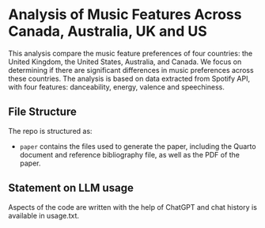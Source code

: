 # Analysis of Music Features Across Canada, Australia, UK and US

This analysis compare the music feature preferences of four countries: the United Kingdom, the United States, Australia, and Canada. We focus on determining if there are significant differences in music preferences across these countries. The analysis is based on data extracted from Spotify API, with four features: danceability, energy, valence and speechiness.

## File Structure

The repo is structured as:

-   `paper` contains the files used to generate the paper, including the Quarto document and reference bibliography file, as well as the PDF of the paper. 


## Statement on LLM usage

Aspects of the code are written with the help of ChatGPT and chat history is available in usage.txt.